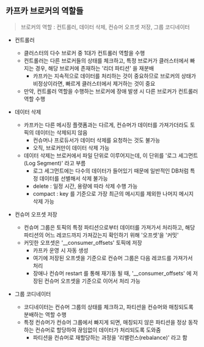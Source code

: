 ## 카프카 브로커의 역할들

> 브로커의 역할 : 컨트롤러, 데이터 삭제, 컨슈머 오프셋 저장, 그룹 코디네이터

- 컨트롤러
  - 클러스터의 다수 브로커 중 1대가 컨트롤러 역할을 수행
  - 컨트롤러는 다른 브로커들의 상태를 체크하고, 특정 브로커가 클러스터에서 빠지는 경우, 해당 브로커에 존재하는 '리더 파티션' 을 재분배
    - 카프카는 지속적으로 데이터를 처리하는 것이 중요하므로 브로커의 상태가 비정상이라면, 빠르게 클러스터에서 제거하는 것이 중요
  - 만약, 컨트롤러 역할을 수행하는 브로커에 장애 발생 시 다른 브로커가 컨트롤러 역할 수행

- 데이터 삭제
  - 카프카는 다른 메시징 플랫폼과는 다르게, 컨슈머가 데이터를 가져가더라도 토픽의 데이터는 삭제되지 않음
    - 컨슈머나 프로듀서가 데이터 삭제를 요청하는 것도 불가능
    - 오직, 브로커만이 데이터 삭제 가능
  - 데이터 삭제는 브로커에서 파일 단위로 이루어지는데, 이 단위를 '로그 세그먼트 (Log Segment)' 라고 부름
    - 로그 세그먼트에는 다수의 데이터가 들어있기 때문에 일반적인 DB처럼 특정 데이터를 선별해서 삭제 불가능
    - delete : 일정 시간, 용량에 따라 삭제 수행 가능
    - compact : key 를 기준으로 가장 최근의 메시지를 제외한 나머지 메시지 삭제 가능 

- 컨슈머 오프셋 저장
  - 컨슈머 그룹은 토픽의 특정 파티션으로부터 데이터를 가져가서 처리하고, 해당 파티션의 어느 레코드까지 가져갔는지 확인하기 위해 '오프셋'을 '커밋' 
  - 커밋한 오프셋은 '__consumer_offsets' 토픽에 저장
    - 카프카 운영 시 자동 생성 
    - 여기에 저장된 오프셋을 기준으로 컨슈머 그룹은 다음 레코드를 가져가서 처리
    - 장애나 컨슈머 restart 를 통해 재기동 될 때, '__consumer_offsets' 에 저장된 컨슈머 오프셋을 기준으로 이어서 처리 가능

- 그룹 코디네이터
  - 코디네이터는 컨슈머 그룹의 상태를 체크하고, 파티션을 컨슈머와 매칭되도록 분배하는 역할 수행
  - 특정 컨슈머가 컨슈머 그룹에서 빠지게 되면, 매칭되지 않은 파티션을 정상 동작하는 컨슈머로 할당하여 끊임없이 데이터가 처리되도록 도와줌
    - 파티션을 컨슈머로 재할당하는 과정을 '리밸런스(rebalance)' 라고 함

